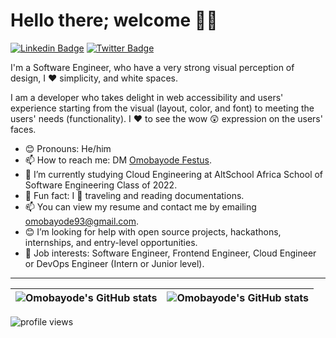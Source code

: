 # Hello there; welcome 👋🏾

[![Linkedin Badge](https://img.shields.io/badge/-LinkedIn-3B7EBF?style=for-the-badge&logo=Linkedin&logoColor=white&link=https://www.linkedin.com/in/omobayode-osinubi-7a564a189/)](https://www.linkedin.com/in/omobayode-osinubi-7a564a189/) [![Twitter Badge](https://img.shields.io/badge/-@omobayode6-3B7EBF?style=for-the-badge&logo=twitter&logoColor=white&link=https://twitter.com/omobayode6)](https://twitter.com/omobayode6)

I'm a Software Engineer, who have a very strong visual perception of design, I ❤ simplicity, and white spaces.

I am a developer who takes delight in web accessibility and users' experience starting from the visual (layout, color, and font) to meeting the users' needs (functionality). I ❤ to see the wow 😲 expression on the users' faces.

- 😊 Pronouns: He/him
- 📫 How to reach me: DM [Omobayode Festus](https://www.linkedin.com/in/omobayode-osinubi-7a564a189/).
- 🌱 I’m currently studying Cloud Engineering at AltSchool Africa School of Software Engineering Class of 2022.
- 💙 Fun fact: I 🧡 traveling and reading documentations.
- 📫 You can view my resume and contact me by emailing omobayode93@gmail.com.
- 😊 I’m looking for help with open source projects, hackathons, internships, and entry-level opportunities.
- 💼 Job interests: Software Engineer, Frontend Engineer, Cloud Engineer or DevOps Engineer (Intern or Junior level).

---

| <img align="center" src="https://github-readme-stats.vercel.app/api?username=omobayode6&show_icons=true&include_all_commits=true&hide_border=true" alt="Omobayode's GitHub stats" /> | <img align="center" src="https://github-readme-stats.vercel.app/api/top-langs/?username=omobayode6&langs_count=8&layout=compact&hide=php&hide_border=true" alt="Omobayode's GitHub stats" /> |
| ------------- | ------------- |

<img src="https://gpvc.arturio.dev/Omobayode6" alt="profile views">
